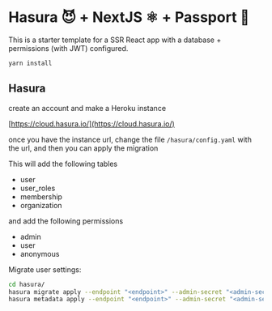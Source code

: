 # Hasura 😈 + NextJS ⚛ + Passport 🔐

This is a starter template for a SSR React app with a database + permissions (with JWT) configured.


```bash
yarn install
```

## Hasura

create an account and make a Heroku instance

[https://cloud.hasura.io/](https://cloud.hasura.io/)

once you have the instance url, change the file `/hasura/config.yaml` with the url, and then you can apply the migration

This will add the following tables
- user
- user_roles
- membership
- organization

and add the following permissions
- admin
- user
- anonymous

Migrate user settings:

```bash
cd hasura/
hasura migrate apply --endpoint "<endpoint>" --admin-secret "<admin-secret>"
hasura metadata apply --endpoint "<endpoint>" --admin-secret "<admin-secret>"
```